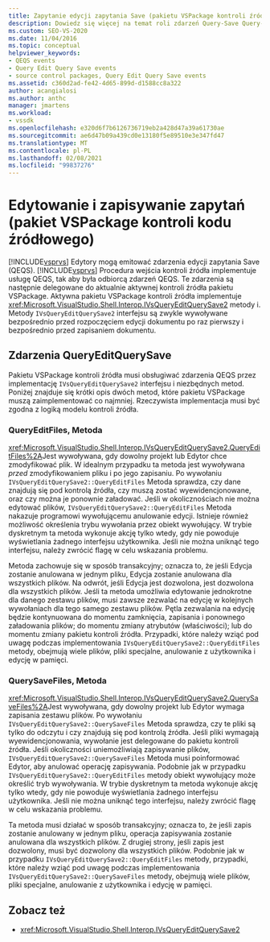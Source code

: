 ```yaml
---
title: Zapytanie edycji zapytania Save (pakietu VSPackage kontroli źródła) | Microsoft Docs
description: Dowiedz się więcej na temat roli zdarzeń Query-Save Query-Edit i sposobu ich obsługi przez pakietu VSPackage kontroli źródła.
ms.custom: SEO-VS-2020
ms.date: 11/04/2016
ms.topic: conceptual
helpviewer_keywords:
- QEQS events
- Query Edit Query Save events
- source control packages, Query Edit Query Save events
ms.assetid: c360d2ad-fe42-4d65-899d-d1588cc8a322
author: acangialosi
ms.author: anthc
manager: jmartens
ms.workload:
- vssdk
ms.openlocfilehash: e320d6f7b6126736719eb2a428d47a39a61730ae
ms.sourcegitcommit: ae6d47b09a439cd0e13180f5e89510e3e347fd47
ms.translationtype: MT
ms.contentlocale: pl-PL
ms.lasthandoff: 02/08/2021
ms.locfileid: "99837276"
---
```

# <a name="query-edit-query-save-source-control-vspackage"></a>Edytowanie i zapisywanie zapytań (pakiet VSPackage kontroli kodu źródłowego)
[!INCLUDE[vsprvs](../../code-quality/includes/vsprvs_md.md)] Edytory mogą emitować zdarzenia edycji zapytania Save (QEQS). [!INCLUDE[vsprvs](../../code-quality/includes/vsprvs_md.md)] Procedura wejścia kontroli źródła implementuje usługę QEQS, tak aby była odbiorcą zdarzeń QEQS. Te zdarzenia są następnie delegowane do aktualnie aktywnej kontroli źródła pakietu VSPackage. Aktywna pakietu VSPackage kontroli źródła implementuje <xref:Microsoft.VisualStudio.Shell.Interop.IVsQueryEditQuerySave2> metody i. Metody `IVsQueryEditQuerySave2` interfejsu są zwykle wywoływane bezpośrednio przed rozpoczęciem edycji dokumentu po raz pierwszy i bezpośrednio przed zapisaniem dokumentu.

## <a name="queryeditquerysave-events"></a>Zdarzenia QueryEditQuerySave
 Pakietu VSPackage kontroli źródła musi obsługiwać zdarzenia QEQS przez implementację `IVsQueryEditQuerySave2` interfejsu i niezbędnych metod. Poniżej znajduje się krótki opis dwóch metod, które pakietu VSPackage muszą zaimplementować co najmniej. Rzeczywista implementacja musi być zgodna z logiką modelu kontroli źródła.

### <a name="queryeditfiles-method"></a>QueryEditFiles, Metoda
 <xref:Microsoft.VisualStudio.Shell.Interop.IVsQueryEditQuerySave2.QueryEditFiles%2A>Jest wywoływana, gdy dowolny projekt lub Edytor chce zmodyfikować plik. W idealnym przypadku ta metoda jest wywoływana *przed* zmodyfikowaniem pliku i po jego zapisaniu. Po wywołaniu `IVsQueryEditQuerySave2::QueryEditFiles` Metoda sprawdza, czy dane znajdują się pod kontrolą źródła, czy muszą zostać wyewidencjonowane, oraz czy można je ponownie załadować. Jeśli w okolicznościach nie można edytować plików, `IVsQueryEditQuerySave2::QueryEditFiles` Metoda nakazuje programowi wywołującemu anulowanie edycji. Istnieje również możliwość określenia trybu wywołania przez obiekt wywołujący. W trybie dyskretnym ta metoda wykonuje akcję tylko wtedy, gdy nie powoduje wyświetlania żadnego interfejsu użytkownika. Jeśli nie można uniknąć tego interfejsu, należy zwrócić flagę w celu wskazania problemu.

 Metoda zachowuje się w sposób transakcyjny; oznacza to, że jeśli Edycja zostanie anulowana w jednym pliku, Edycja zostanie anulowana dla wszystkich plików. Na odwrót, jeśli Edycja jest dozwolona, jest dozwolona dla wszystkich plików. Jeśli ta metoda umożliwia edytowanie jednokrotne dla danego zestawu plików, musi zawsze zezwalać na edycję w kolejnych wywołaniach dla tego samego zestawu plików. Pętla zezwalania na edycję będzie kontynuowana do momentu zamknięcia, zapisania i ponownego załadowania plików; do momentu zmiany atrybutów (właściwości); lub do momentu zmiany pakietu kontroli źródła. Przypadki, które należy wziąć pod uwagę podczas implementowania `IVsQueryEditQuerySave2::QueryEditFiles` metody, obejmują wiele plików, pliki specjalne, anulowanie z użytkownika i edycję w pamięci.

### <a name="querysavefiles-method"></a>QuerySaveFiles, Metoda
 <xref:Microsoft.VisualStudio.Shell.Interop.IVsQueryEditQuerySave2.QuerySaveFiles%2A>Jest wywoływana, gdy dowolny projekt lub Edytor wymaga zapisania zestawu plików. Po wywołaniu `IVsQueryEditQuerySave2::QuerySaveFiles` Metoda sprawdza, czy te pliki są tylko do odczytu i czy znajdują się pod kontrolą źródła. Jeśli pliki wymagają wyewidencjonowania, wywołanie jest delegowane do pakietu kontroli źródła. Jeśli okoliczności uniemożliwiają zapisywanie plików, `IVsQueryEditQuerySave2::QuerySaveFiles` Metoda musi poinformować Edytor, aby anulować operację zapisywania. Podobnie jak w przypadku `IVsQueryEditQuerySave2::QueryEditFiles` metody obiekt wywołujący może określić tryb wywoływania. W trybie dyskretnym ta metoda wykonuje akcję tylko wtedy, gdy nie powoduje wyświetlania żadnego interfejsu użytkownika. Jeśli nie można uniknąć tego interfejsu, należy zwrócić flagę w celu wskazania problemu.

 Ta metoda musi działać w sposób transakcyjny; oznacza to, że jeśli zapis zostanie anulowany w jednym pliku, operacja zapisywania zostanie anulowana dla wszystkich plików. Z drugiej strony, jeśli zapis jest dozwolony, musi być dozwolony dla wszystkich plików. Podobnie jak w przypadku `IVsQueryEditQuerySave2::QueryEditFiles` metody, przypadki, które należy wziąć pod uwagę podczas implementowania `IVsQueryEditQuerySave2::QuerySaveFiles` metody, obejmują wiele plików, pliki specjalne, anulowanie z użytkownika i edycję w pamięci.

## <a name="see-also"></a>Zobacz też
- <xref:Microsoft.VisualStudio.Shell.Interop.IVsQueryEditQuerySave2>
